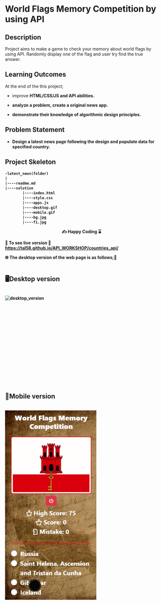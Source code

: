 
# World Flags Memory Competition by using API

## Description
Project aims to make a game to check your memory about world flags by using API. Randomly display one of the flag and user try find the true answer. 

## Learning Outcomes

At the end of the this project;

- improve <b>HTML/CSS/JS and API<b> abilities.

- analyze a problem, create a original news app.

- demonstrate their knowledge of algorithmic design principles.

   
## Problem Statement

- Design a latest news page following the design and populate data for specified country.

## Project Skeleton 

```
-latest_news(folder)
|
|----readme.md                 
|----solution
        |----index.html  
        |----style.css   
        |----apps.js
        |----desktop.gif
        |----mobile.gif
        |----bg.jpg
        |----f1.jpg
```

<p align="center"> ✍ Happy Coding ⌛ <p>

🔗 To see live version 🎯https://tal58.github.io/API_WORKSHOP/countries_api/

🌐 The desktop version of the web page is as follows;🧭
<br><br>

## 🖥️Desktop version
<br>
<img src="./desktop.gif" align="left" alt="desktop_version">
<br>
<br>
<br>
<br>
<br>
<br>
<br>
<br>
<br>
<br>
<br>
<br>
<br>
<br>
<br>
<br>
<br>

## 📱Mobile version
<br>

<img src="./mobile.gif" align="left" alt="mobile_version">